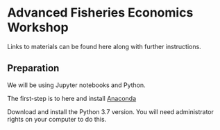 # Advanced Fisheries Economics Workshop

Links to materials can be found here along with further instructions.

## Preparation

We will be using Jupyter notebooks and Python. 

The first-step is to here and install [Anaconda](https://www.anaconda.com/distribution/)

Download and install the Python 3.7 version. You will need administrator rights on your computer to do this.



